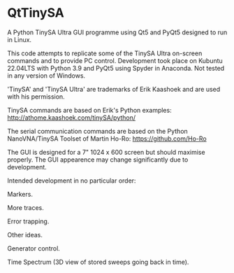 # QtTinySA

A Python TinySA Ultra GUI programme using Qt5 and PyQt5 designed to run in Linux.

This code attempts to replicate some of the TinySA Ultra on-screen commands and to provide PC control.
Development took place on Kubuntu 22.04LTS with Python 3.9 and PyQt5 using Spyder in Anaconda.
Not tested in any version of Windows.

'TinySA' and 'TinySA Ultra' are trademarks of Erik Kaashoek and are used with his permission.

TinySA commands are based on Erik's Python examples:
http://athome.kaashoek.com/tinySA/python/

The serial communication commands are based on the Python NanoVNA/TinySA Toolset of Martin Ho-Ro:
https://github.com/Ho-Ro

The GUI is designed for a 7" 1024 x 600 screen but should maximise properly.  The GUI appearence may change significantly due to development.

Intended development in no particular order:

Markers.

More traces.

Error trapping.

Other ideas.

Generator control.

Time Spectrum (3D view of stored sweeps going back in time).
